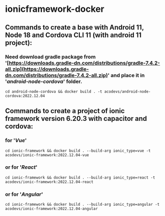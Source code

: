 # ionicframework-docker

## Commands to create a base with Android 11, Node 18 and Cordova CLI 11 (with android 11 project):
### Need download gradle package from '[https://downloads.gradle-dn.com/distributions/gradle-7.4.2-all.zip](https://downloads.gradle-dn.com/distributions/gradle-7.4.2-all.zip)' and place it in '*android-node-cordova*' folder.
```
cd android-node-cordova && docker build . -t acodevs/android-node-cordova:2022.12.04
```
## Commands to create a project of ionic framework version 6.20.3 with capacitor and cordova:
### for '*Vue*'
```
cd ionic-framework && docker build . --build-arg ionic_type=vue -t acodevs/ionic-framework:2022.12.04-vue
```
### or for '*React*'
```
cd ionic-framework && docker build . --build-arg ionic_type=react -t acodevs/ionic-framework:2022.12.04-react
```
### or for '*Angular*'
```
cd ionic-framework && docker build . --build-arg ionic_type=angular -t acodevs/ionic-framework:2022.12.04-angular
```
